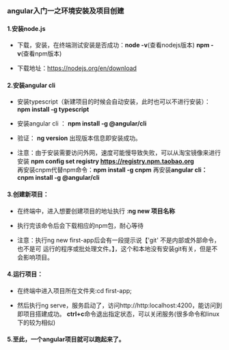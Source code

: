 ### angular入门一之环境安装及项目创建

#### 1.安装node.js

- 下载，安装，在终端测试安装是否成功：**node -v**(查看nodejs版本)    **npm -v**(查看npm版本)

- 下载地址：https://nodejs.org/en/download


#### 2.安装angular cli

- 安装typescript（新建项目的时候会自动安装，此时也可以不进行安装）：
              **npm install -g typescript**

- 安装angular cli ：
              **npm install -g @angular/cli**        

- 验证：
              **ng version** 出现版本信息即安装成功。        

- 注意：由于安装需要访问外网，速度可能慢导致失败，可以从淘宝镜像来进行安装
              **npm config set registry https://registry.npm.taobao.org**  
              再安装cnpm代替npm命令：**npm install -g cnpm**
              再安装**angular cli：cnpm install -g @angular/cli**     

     

#### 3.创建新项目：

- 在终端中，进入想要创建项目的地址执行 :**ng new 项目名称**

- 执行完该命令后会下载相应的npm包，耐心等待

- 注意：执行ng new first-app后会有一段提示说【'git' 不是内部或外部命令，也不是可
              运行的程序或批处理文件。】，这个和本地没有安装git有关，但是不会影响项目。

  

#### 4.运行项目：

- 在终端中进入项目所在文件夹:cd first-app;

- 然后执行ng serve，服务启动了，访问http://http:localhost:4200，能访问到即项目搭建成功。
              **ctrl+c**命令退出指定状态，可以关闭服务(很多命令和linux下的较为相似)

  

#### 5.至此，一个angular项目就可以跑起来了。
